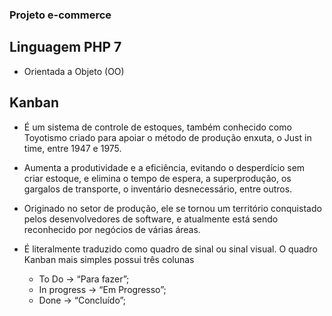 ### Projeto e-commerce

## Linguagem PHP 7

 - Orientada a Objeto (OO) 

## Kanban

 - É um sistema de controle de estoques, também conhecido como Toyotismo criado para apoiar o método de produção enxuta, o Just in time, entre 1947 e 1975.

 - Aumenta a produtividade e a eficiência, evitando o desperdício sem criar estoque, e elimina o tempo de espera, a superprodução, os gargalos de transporte, o inventário desnecessário, entre outros.	  

 - Originado no setor de produção, ele se tornou um território conquistado pelos desenvolvedores de software, e atualmente está sendo reconhecido por negócios de várias áreas.

 - É literalmente traduzido como quadro de sinal ou sinal visual. O quadro Kanban mais simples possui três colunas
 
    - To Do -> “Para fazer”;
    - In progress -> “Em Progresso”;
    - Done -> “Concluído”;


